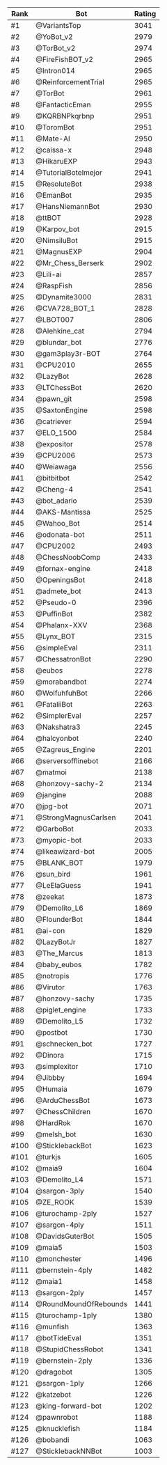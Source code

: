 Rank|Bot|Rating
---|---|---
#1|@VariantsTop|3041
#2|@YoBot_v2|2979
#3|@TorBot_v2|2974
#4|@FireFishBOT_v2|2965
#5|@Intron014|2965
#6|@ReinforcementTrial|2965
#7|@TorBot|2961
#8|@FantacticEman|2955
#9|@KQRBNPkqrbnp|2951
#10|@ToromBot|2951
#11|@Mate-AI|2950
#12|@caissa-x|2948
#13|@HikaruEXP|2943
#14|@TutorialBotelmejor|2941
#15|@ResoluteBot|2938
#16|@EmanBot|2935
#17|@HansNiemannBot|2930
#18|@ttBOT|2928
#19|@Karpov_bot|2915
#20|@NimsiluBot|2915
#21|@MagnusEXP|2904
#22|@Mr_Chess_Berserk|2902
#23|@Lili-ai|2857
#24|@RaspFish|2856
#25|@Dynamite3000|2831
#26|@CVA728_BOT_1|2828
#27|@LBOT007|2806
#28|@Alehkine_cat|2794
#29|@blundar_bot|2776
#30|@gam3play3r-BOT|2764
#31|@CPU2010|2655
#32|@LazyBot|2628
#33|@LTChessBot|2620
#34|@pawn_git|2598
#35|@SaxtonEngine|2598
#36|@catriever|2594
#37|@ELO_1500|2584
#38|@expositor|2578
#39|@CPU2006|2573
#40|@Weiawaga|2556
#41|@bitbitbot|2542
#42|@Cheng-4|2541
#43|@bot_adario|2539
#44|@AKS-Mantissa|2525
#45|@Wahoo_Bot|2514
#46|@odonata-bot|2511
#47|@CPU2002|2493
#48|@ChessNoobComp|2433
#49|@fornax-engine|2418
#50|@OpeningsBot|2418
#51|@admete_bot|2413
#52|@Pseudo-0|2396
#53|@PuffinBot|2382
#54|@Phalanx-XXV|2368
#55|@Lynx_BOT|2315
#56|@simpleEval|2311
#57|@ChessatronBot|2290
#58|@eubos|2278
#59|@morabandbot|2274
#60|@WolfuhfuhBot|2266
#61|@FataliiBot|2263
#62|@SimplerEval|2257
#63|@Nakshatra3|2245
#64|@halcyonbot|2240
#65|@Zagreus_Engine|2201
#66|@serversofflinebot|2166
#67|@matmoi|2138
#68|@honzovy-sachy-2|2134
#69|@jangine|2088
#70|@jpg-bot|2071
#71|@StrongMagnusCarlsen|2041
#72|@GarboBot|2033
#73|@myopic-bot|2033
#74|@likeawizard-bot|2005
#75|@BLANK_BOT|1979
#76|@sun_bird|1961
#77|@LeElaGuess|1941
#78|@zeekat|1873
#79|@Demolito_L6|1869
#80|@FlounderBot|1844
#81|@ai-con|1829
#82|@LazyBotJr|1827
#83|@The_Marcus|1813
#84|@baby_eubos|1782
#85|@notropis|1776
#86|@Virutor|1763
#87|@honzovy-sachy|1735
#88|@piglet_engine|1733
#89|@Demolito_L5|1732
#90|@postbot|1730
#91|@schnecken_bot|1727
#92|@Dinora|1715
#93|@simplexitor|1710
#94|@Jibbby|1694
#95|@Humaia|1679
#96|@ArduChessBot|1673
#97|@ChessChildren|1670
#98|@HardRok|1670
#99|@melsh_bot|1630
#100|@SticklebackBot|1623
#101|@turkjs|1605
#102|@maia9|1604
#103|@Demolito_L4|1571
#104|@sargon-3ply|1540
#105|@ZE_ROOK|1539
#106|@turochamp-2ply|1527
#107|@sargon-4ply|1511
#108|@DavidsGuterBot|1505
#109|@maia5|1503
#110|@monchester|1496
#111|@bernstein-4ply|1482
#112|@maia1|1458
#113|@sargon-2ply|1457
#114|@RoundMoundOfRebounds|1441
#115|@turochamp-1ply|1380
#116|@munfish|1363
#117|@botTideEval|1351
#118|@StupidChessRobot|1341
#119|@bernstein-2ply|1336
#120|@dragobot|1305
#121|@sargon-1ply|1266
#122|@katzebot|1226
#123|@king-forward-bot|1202
#124|@pawnrobot|1188
#125|@knucklefish|1184
#126|@bobandi|1063
#127|@SticklebackNNBot|1003
